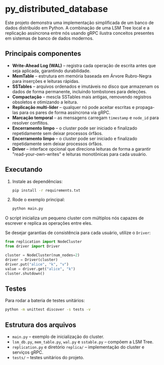 # py_distributed_database

Este projeto demonstra uma implementação simplificada de um banco de dados distribuído em Python. A combinação de uma LSM Tree local e a replicação assíncrona entre nós usando gRPC ilustra conceitos presentes em sistemas de banco de dados modernos.

## Principais componentes

- **Write-Ahead Log (WAL)** – registra cada operação de escrita antes que seja aplicada, garantindo durabilidade.
- **MemTable** – estrutura em memória baseada em Árvore Rubro-Negra para inserções e leituras rápidas.
- **SSTables** – arquivos ordenados e imutáveis no disco que armazenam os dados de forma permanente, incluindo tombstones para deleções.
- **Compactação** – mescla SSTables mais antigas, removendo registros obsoletos e otimizando a leitura.
- **Replicação multi-líder** – qualquer nó pode aceitar escritas e propaga-las para os pares de forma assíncrona via gRPC.
- **Marcação temporal** – as mensagens carregam `timestamp` e `node_id` para resolver conflitos.
- **Encerramento limpo** – o cluster pode ser iniciado e finalizado repetidamente sem deixar processos órfãos.
- **Encerramento limpo** – o cluster pode ser iniciado e finalizado repetidamente sem deixar processos órfãos.
- **Driver** – interface opcional que direciona leituras de forma a garantir "read-your-own-writes" e leituras monotônicas para cada usuário.

## Executando

1. Instale as dependências:
   ```bash
   pip install -r requirements.txt
   ```
2. Rode o exemplo principal:
   ```bash
   python main.py
   ```
  O script inicializa um pequeno cluster com múltiplos nós capazes de escrever e replica as operações entre eles.

Se desejar garantias de consistência para cada usuário, utilize o `Driver`:
```python
from replication import NodeCluster
from driver import Driver

cluster = NodeCluster(num_nodes=2)
driver = Driver(cluster)
driver.put("alice", "k", "v")
value = driver.get("alice", "k")
cluster.shutdown()
```

## Testes

Para rodar a bateria de testes unitários:
```bash
python -m unittest discover -s tests -v
```

## Estrutura dos arquivos

- `main.py` – exemplo de inicialização do cluster.
- `lsm_db.py`, `mem_table.py`, `wal.py` e `sstable.py` – compõem a LSM Tree.
- `replication.py` e diretório `replica/` – implementação do cluster e serviços gRPC.
- `tests/` – testes unitários do projeto.
